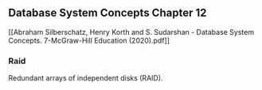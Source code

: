 
## Database System Concepts Chapter 12
[[Abraham Silberschatz, Henry Korth and S. Sudarshan - Database System Concepts. 7-McGraw-Hill Education (2020).pdf]]


### Raid
Redundant arrays of independent disks (RAID).
